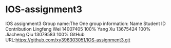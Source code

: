 # IOS-assignment3
IOS assignment3
Group name:The One
group information:
  Name          Student ID        Contribution
  Lingfeng Wei  14007405          100%
  Yang Xu       13675424          100%
  Jiacheng Qiu  13079583          100%
GitHub URL:https://github.com/xy396303051/IOS-assignment3.git
